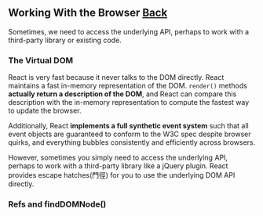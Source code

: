 ## Working With the Browser [Back](./../react.md)

Sometimes, we need to access the underlying API, perhaps to work with a third-party library or existing code.

### The Virtual DOM

React is very fast because it never talks to the DOM directly. React maintains a fast in-memory representation of the DOM. `render()` methods **actually return a description of the DOM**, and React can compare this description with the in-memory representation to compute the fastest way to update the browser.

Additionally, React **implements a full synthetic event system** such that all event objects are guaranteed to conform to the W3C spec despite browser quirks, and everything bubbles consistently and efficiently across browsers.

However, sometimes you simply need to access the underlying API, perhaps to work with a third-party library like a jQuery plugin. React provides escape hatches(門徑) for you to use the underlying DOM API directly.

### Refs and findDOMNode()

